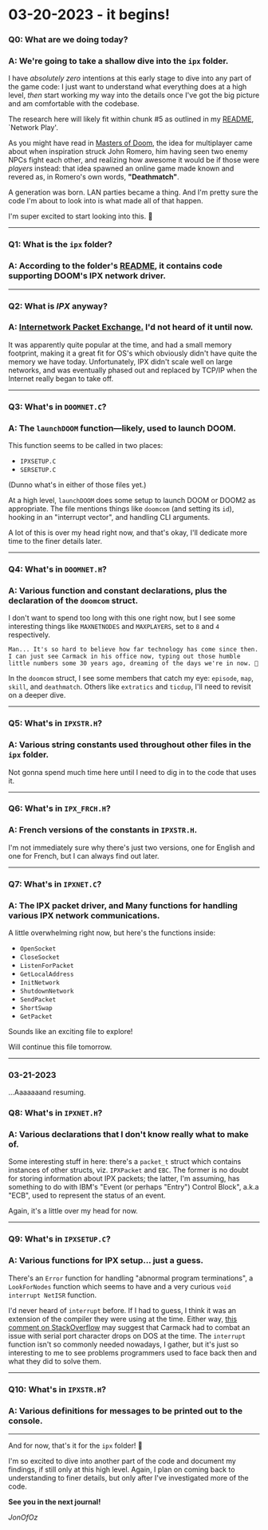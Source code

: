 # 03-20-2023 - it begins!

### Q0: What are we doing today?
### A: We're going to take a shallow dive into the `ipx` folder.
I have _absolutely zero_ intentions at this early stage to dive into any part of the game code: I just want to understand what everything does at a high level, _then_ start working my way into the details once I've got the big picture and am comfortable with the codebase.

The research here will likely fit within chunk #5 as outlined in my [README](../README.md), `Network Play'.

As you might have read in [Masters of Doom](https://www.amazon.com/Masters-Doom-Created-Transformed-Culture/dp/0812972155), the idea for multiplayer came about when inspiration struck John Romero, him having seen two enemy NPCs fight each other, and realizing how awesome it would be if those were _players_ instead: that idea spawned an online game made known and revered as, in Romero's own words, **"Deathmatch"**.

A generation was born. LAN parties became a thing. And I'm pretty sure the code I'm about to look into is what made all of that happen.

I'm super excited to start looking into this. 🤩

---
### Q1: What is the `ipx` folder?
### A: According to the folder's [README](../ipx/README), it contains code supporting DOOM's IPX network driver.

---
### Q2: What is _IPX_ anyway?
### A: [Internetwork Packet Exchange.](https://en.wikipedia.org/wiki/Internetwork_Packet_Exchange) I'd not heard of it until now.
It was apparently quite popular at the time, and had a small memory footprint, making it a great fit for OS's which obviously didn't have quite the memory we have today. Unfortunately, IPX didn't scale well on large networks, and was eventually phased out and replaced by TCP/IP when the Internet really began to take off.

---
### Q3: What's in `DOOMNET.C`?
### A: The `launchDOOM` function—likely, used to launch DOOM.
This function seems to be called in two places:
* `IPXSETUP.C`
* `SERSETUP.C`

(Dunno what's in either of those files yet.)

At a high level, `launchDOOM` does some setup to launch DOOM or DOOM2 as appropriate.
The file mentions things like `doomcom` (and setting its `id`), hooking in an "interrupt vector", and handling CLI arguments.

A lot of this is over my head right now, and that's okay, I'll dedicate more time to the finer details later.

---
### Q4: What's in `DOOMNET.H`?
### A: Various function and constant declarations, plus the declaration of the `doomcom` struct.
I don't want to spend too long with this one right now, but I see some interesting things like `MAXNETNODES` and `MAXPLAYERS`, set to `8` and `4` respectively.

    Man... It's so hard to believe how far technology has come since then. I can just see Carmack in his office now, typing out those humble little numbers some 30 years ago, dreaming of the days we're in now. 🙂

In the `doomcom` struct, I see some members that catch my eye: `episode`, `map`, `skill`, and `deathmatch`. Others like `extratics` and `ticdup`, I'll need to revisit on a deeper dive.

---
### Q5: What's in `IPXSTR.H`?
### A: Various string constants used throughout other files in the `ipx` folder.

Not gonna spend much time here until I need to dig in to the code that uses it.

---
### Q6: What's in `IPX_FRCH.H`?
### A: French versions of the constants in `IPXSTR.H`.

I'm not immediately sure why there's just two versions, one for English and one for French, but I can always find out later.

---
### Q7: What's in `IPXNET.C`?
### A: The IPX packet driver, and Many functions for handling various IPX network communications.

A little overwhelming right now, but here's the functions inside:

- `OpenSocket`
- `CloseSocket`
- `ListenForPacket`
- `GetLocalAddress`
- `InitNetwork`
- `ShutdownNetwork`
- `SendPacket`
- `ShortSwap`
- `GetPacket`

Sounds like an exciting file to explore!

Will continue this file tomorrow.

---
 ### 03-21-2023
...Aaaaaaand resuming.

### Q8: What's in `IPXNET.H`?
### A: Various declarations that I don't know really what to make of.

Some interesting stuff in here: there's a `packet_t` struct which contains instances of other structs, viz. `IPXPacket` and `EBC`. The former is no doubt for storing information about IPX packets; the latter, I'm assuming, has something to do with IBM's "Event (or perhaps "Entry") Control Block", a.k.a "ECB", used to represent the status of an event.

Again, it's a little over my head for now.

---
### Q9: What's in `IPXSETUP.C`?
### A: Various functions for IPX setup... just a guess.

There's an `Error` function for handling "abnormal program terminations", a `LookForNodes` function which seems to have and a very curious `void interrupt NetISR` function.

I'd never heard of `interrupt` before. If I had to guess, I think it was an extension of the compiler they were using at the time. Either way, [this comment on StackOverflow](https://stackoverflow.com/a/12353679/5374137) may suggest that Carmack had to combat an issue with serial port character drops on DOS at the time. The `interrupt` function isn't so commonly needed nowadays, I gather, but it's just so interesting to me to see problems programmers used to face back then and what they did to solve them.

---
### Q10: What's in `IPXSTR.H`?
### A: Various definitions for messages to be printed out to the console.


---

And for now, that's it for the `ipx` folder! 🥳

I'm so excited to dive into another part of the code and document my findings, if still only at this high level. Again, I plan on coming back to understanding to finer details, but only after I've investigated more of the code.


**See you in the next journal!**

*JonOfOz*